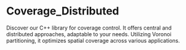 # Coverage_Distributed
Discover our C++ library for coverage control. It offers central and distributed approaches, adaptable to your needs. Utilizing Voronoi partitioning, it optimizes spatial coverage across various applications.
